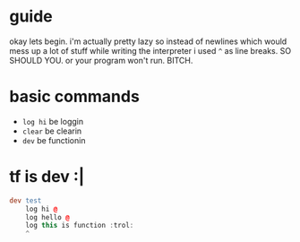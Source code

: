 # guide
okay lets begin. i'm actually pretty lazy so instead of newlines which would mess up a lot of stuff while writing the interpreter i used `^` as line breaks. SO SHOULD YOU. or your program won't run. BITCH.

# basic commands
 - `log hi` be loggin
 - `clear` be clearin
 - `dev` be functionin
# tf is dev :|
```l
dev test
    log hi @
    log hello @
    log this is function :trol:
    ^
```